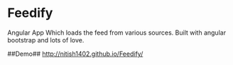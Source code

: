 # Feedify
Angular App Which loads the feed from various sources. Built with angular bootstrap and lots of love.

##Demo##
http://nitish1402.github.io/Feedify/
